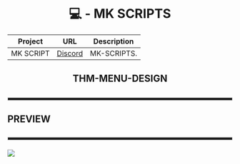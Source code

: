 <div align="center">

  <h1>💻 - MK SCRIPTS</h1>

| Project        | URL           | Description |
| ------------- |:-------------:|:--------------:|
| MK SCRIPT      | [Discord](https://discord.gg/56Zmp3JGzx) | MK-SCRIPTS. | 
</h4>

<h2>THM-MENU-DESIGN<h2>

<hr style="height:5px; border: 1px solid #ccc;">

<div align = "left">
  <h4>PREVIEW</h4>
  <hr style="height:5px; border: 1px solid #ccc;">
  <img src = "https://cdn.discordapp.com/attachments/750778999831003237/891071780188467270/unknown.png">
</div>

</div>
